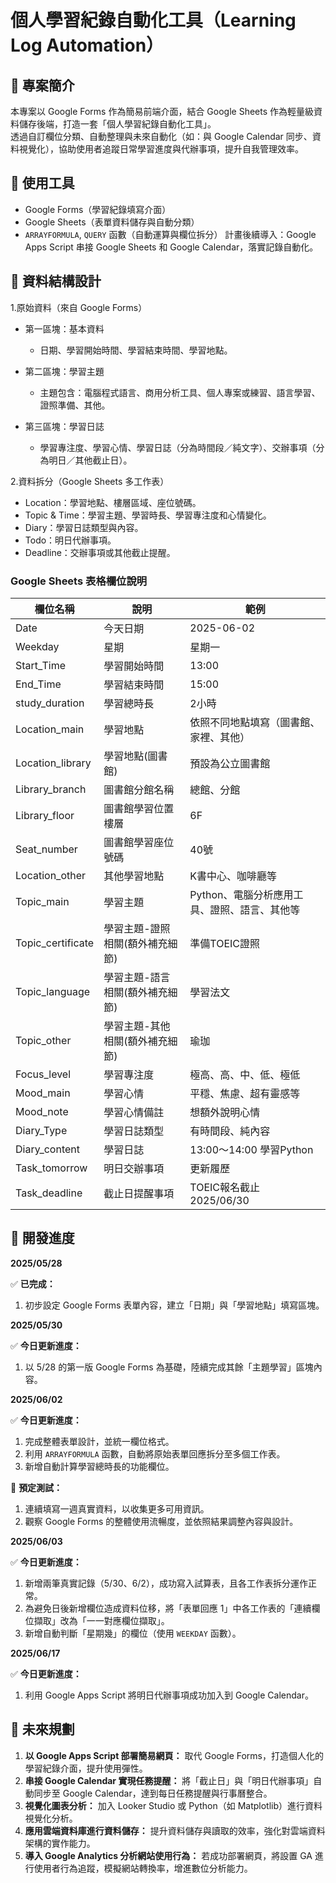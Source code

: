 # 個人學習紀錄自動化工具（Learning Log Automation）
## 📌 專案簡介  
本專案以 Google Forms 作為簡易前端介面，結合 Google Sheets 作為輕量級資料儲存後端，打造一套「個人學習紀錄自動化工具」。  
透過自訂欄位分類、自動整理與未來自動化（如：與 Google Calendar 同步、資料視覺化），協助使用者追蹤日常學習進度與代辦事項，提升自我管理效率。 


## 🔧 使用工具
- Google Forms（學習紀錄填寫介面）
- Google Sheets（表單資料儲存與自動分類）
- `ARRAYFORMULA`, `QUERY` 函數（自動運算與欄位拆分）
計畫後續導入：Google Apps Script 串接 Google Sheets 和 Google Calendar，落實記錄自動化。

## 📂 資料結構設計
1.原始資料（來自 Google Forms）

- 第一區塊：基本資料
  
  - 日期、學習開始時間、學習結束時間、學習地點。
    
- 第二區塊：學習主題
  
  - 主題包含：電腦程式語言、商用分析工具、個人專案或練習、語言學習、證照準備、其他。
    
- 第三區塊：學習日誌
  
  - 學習專注度、學習心情、學習日誌（分為時間段／純文字）、交辦事項（分為明日／其他截止日）。

2.資料拆分（Google Sheets 多工作表）
- Location：學習地點、樓層區域、座位號碼。
- Topic & Time：學習主題、學習時長、學習專注度和心情變化。
- Diary：學習日誌類型與內容。
- Todo：明日代辦事項。
- Deadline：交辦事項或其他截止提醒。

### Google Sheets 表格欄位說明

| 欄位名稱       | 說明                   | 範例                      |
| -------------- | ---------------------- | ------------------------- |
| Date           | 今天日期               | 2025-06-02                |
| Weekday           | 星期               | 星期一                |
| Start_Time     | 學習開始時間           | 13:00                     |
| End_Time       | 學習結束時間           | 15:00                     |
| study_duration       | 學習總時長           | 2小時                     |
|Location_main   | 學習地點              | 依照不同地點填寫（圖書館、家裡、其他）           |
|Location_library | 學習地點(圖書館)      | 預設為公立圖書館           |
|Library_branch | 圖書館分館名稱  | 總館、分館     |
|Library_floor | 圖書館學習位置樓層  | 6F     |
|Seat_number | 圖書館學習座位號碼               | 40號     |
| Location_other | 其他學習地點               | K書中心、咖啡廳等     |
| Topic_main     | 學習主題               | Python、電腦分析應用工具、證照、語言、其他等         |
| Topic_certificate     | 學習主題-證照相關(額外補充細節)              | 準備TOEIC證照          |
| Topic_language     | 學習主題-語言相關(額外補充細節)              | 學習法文          |
| Topic_other     | 學習主題-其他相關(額外補充細節)              | 瑜珈          |
| Focus_level     | 學習專注度               | 極高、高、中、低、極低                |
| Mood_main           | 學習心情               | 平穩、焦慮、超有靈感等   |
| Mood_note           | 學習心情備註               |想額外說明心情   |
| Diary_Type     | 學習日誌類型           | 有時間段、純內容          |
| Diary_content         | 學習日誌               | 13:00～14:00 學習Python   |
| Task_tomorrow  | 明日交辦事項           | 更新履歷                  |
| Task_deadline  | 截止日提醒事項         | TOEIC報名截止 2025/06/30     |

## 🚧 開發進度
**2025/05/28**   

✅ **已完成：** 
1. 初步設定 Google Forms 表單內容，建立「日期」與「學習地點」填寫區塊。
   
**2025/05/30**  

✅ **今日更新進度：**
1. 以 5/28 的第一版 Google Forms 為基礎，陸續完成其餘「主題學習」區塊內容。

**2025/06/02**     

✅ **今日更新進度：**
1. 完成整體表單設計，並統一欄位格式。 
2. 利用 `ARRAYFORMULA` 函數，自動將原始表單回應拆分至多個工作表。
3. 新增自動計算學習總時長的功能欄位。

🧪 **預定測試：**
1. 連續填寫一週真實資料，以收集更多可用資訊。
2. 觀察 Google Forms 的整體使用流暢度，並依照結果調整內容與設計。

**2025/06/03**    

✅ **今日更新進度：**
1. 新增兩筆真實記錄（5/30、6/2），成功寫入試算表，且各工作表拆分運作正常。
2. 為避免日後新增欄位造成資料位移，將「表單回應 1」中各工作表的「連續欄位擷取」改為「一一對應欄位擷取」。
3. 新增自動判斷「星期幾」的欄位（使用 `WEEKDAY` 函數）。

**2025/06/17**    

✅ **今日更新進度：**
1. 利用 Google Apps Script 將明日代辦事項成功加入到 Google Calendar。


## 🎯 未來規劃
1. **以 Google Apps Script 部署簡易網頁：** 取代 Google Forms，打造個人化的學習紀錄介面，提升使用彈性。
2. **串接 Google Calendar 實現任務提醒：** 將「截止日」與「明日代辦事項」自動同步至 Google Calendar，達到每日任務提醒與行事曆整合。
3. **視覺化圖表分析：** 加入 Looker Studio 或 Python（如 Matplotlib）進行資料視覺化分析。
4. **應用雲端資料庫進行資料儲存：** 提升資料儲存與讀取的效率，強化對雲端資料架構的實作能力。
6. **導入 Google Analytics 分析網站使用行為：** 若成功部署網頁，將設置 GA 進行使用者行為追蹤，模擬網站轉換率，增進數位分析能力。







 


